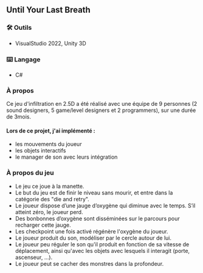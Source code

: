 <h2>Until Your Last Breath</h2>

<h3>🛠️ Outils</h3>

- VisualStudio 2022, Unity 3D

<h3>⌨️ Langage</h3>

- C#

<h3>À propos</h3>
   Ce jeu d'infiltration en 2.5D a été réalisé avec une équipe de 9 personnes (2 sound designers, 5 game/level designers et 2 programmers), sur une durée de 3mois.
  
  <h4>Lors de ce projet, j'ai implémenté :</h4>
  <ul>
    <li>les mouvements du joueur</li>
    <li>les objets interactifs</li>
    <li>le manager de son avec leurs intégration</li>
  </ul>


<h3>À propos du jeu</h3>

- Le jeu ce joue à la manette.
- Le but du jeu est de finir le niveau sans mourir, et entre dans la catégorie des "die and retry".
- Le joueur dispose d’une jauge d’oxygène qui diminue avec le temps. S’il atteint zéro, le joueur perd.
- Des bonbonnes d’oxygène sont disséminées sur le parcours pour recharger cette jauge.
- Les checkpoint une fois activé régénère l'oxygène du joueur.
- Le joueur produit du son, modéliser par le cercle autour de lui.
- Le joueur peu réguler le son qu'il produit en fonction de sa vitesse de déplacement, ainsi qu'avec les objets avec lesquels il interagit (porte, ascenseur, …). 
- Le joueur peut se cacher des monstres dans la profondeur.

